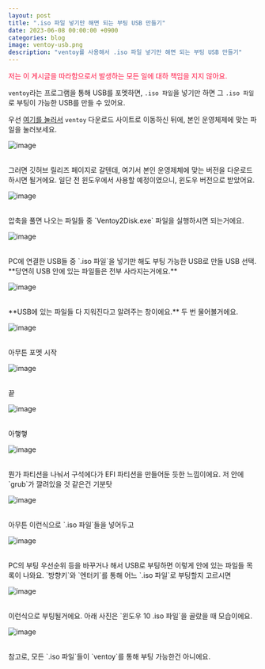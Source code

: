 ```yaml
---
layout: post
title: ".iso 파일 넣기만 해면 되는 부팅 USB 만들기"
date: 2023-06-08 00:00:00 +0900
categories: blog
image: ventoy-usb.png
description: "ventoy를 사용해서 .iso 파일 넣기만 해면 되는 부팅 USB 만들기"
---
```


<span style="color:#FF1744">저는 이 게시글을 따라함으로서 발생하는 모든 일에 대하 책임을 지지 않아요.</span>

`ventoy`라는 프로그램을 통해 USB를 포멧하면, `.iso 파일`을 넣기만 하면 그 `.iso 파일`로 부팅이 가능한 USB를 만들 수 있어요.

우선 [여기를 눌러서](https://www.ventoy.net/en/download.html) `ventoy` 다운로드 사이트로 이동하신 뒤에,
본인 운영체제에 맞는 파일을 눌러보세요.

![image]({{site.url}}{{site.baseurl}}/assets/images/ventoy-usb/0.png)

<br>
그러면 깃허브 릴리즈 페이지로 갈텐데, 여기서 본인 운영제체에 맞는 버전을 다운로드하시면 될거에요.
일단 전 윈도우에서 사용할 예정이였으니, 윈도우 버전으로 받았어요.

![image]({{site.url}}{{site.baseurl}}/assets/images/ventoy-usb/1.png)

<br>
압축을 풀면 나오는 파일들 중 `Ventoy2Disk.exe` 파일을 실행하시면 되는거에요.

![image]({{site.url}}{{site.baseurl}}/assets/images/ventoy-usb/2.png)

<br>
PC에 연결한 USB들 중 `.iso 파일`을 넣기만 해도 부팅 가능한 USB로 만들 USB 선택.
**당연히 USB 안에 있는 파일들은 전부 사라지는거에요.**

![image]({{site.url}}{{site.baseurl}}/assets/images/ventoy-usb/3.png)

<br>
**USB에 있는 파일들 다 지워진다고 알려주는 창이에요.** 두 번 물어볼거에요.

![image]({{site.url}}{{site.baseurl}}/assets/images/ventoy-usb/4.png)

<br>
아무튼 포멧 시작

![image]({{site.url}}{{site.baseurl}}/assets/images/ventoy-usb/5.jpg)

<br>
끝

![image]({{site.url}}{{site.baseurl}}/assets/images/ventoy-usb/6.png)

<br>
아햏햏

![image]({{site.url}}{{site.baseurl}}/assets/images/ventoy-usb/7.png)

<br>
뭔가 파티션을 나눠서 구석에다가 EFI 파티션을 만들어둔 듯한 느낌이에요. 저 안에 `grub`가 깔려있을 것 같은건 기분탓

![image]({{site.url}}{{site.baseurl}}/assets/images/ventoy-usb/8.png)

<br>
아무튼 이런식으로 `.iso 파일`들을 넣어두고

![image]({{site.url}}{{site.baseurl}}/assets/images/ventoy-usb/9.png)

<br>
PC의 부팅 우선순위 등을 바꾸거나 해서 USB로 부팅하면 이렇게 안에 있는 파일들 목록이 나와요.
`방향키`와 `엔터키`를 통해 어느 `.iso 파일`로 부팅할지 고르시면

![image]({{site.url}}{{site.baseurl}}/assets/images/ventoy-usb/10.png)

<br>
이런식으로 부팅될거에요. 아래 사진은 `윈도우 10 .iso 파일`을 골랐을 때 모습이에요.

![image]({{site.url}}{{site.baseurl}}/assets/images/ventoy-usb/11.jpg)


<br>
참고로, 모든 `.iso 파일`들이 `ventoy`를 통해 부팅 가능한건 아니에요.
